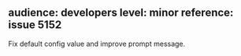 audience: developers
level: minor
reference: issue 5152
---

Fix default config value and improve prompt message.
